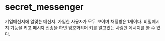 # secret_messenger

기업메신저에 알맞는 메신저.
가입한 사용자가 모두 보이며 채팅방은 1개이다.
비밀메시지 기능을 키고 메시지 전송을 하면 암호화되어 키를 알고있는 사람만 메시지를 볼 수 있다.
